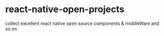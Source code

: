 # react-native-open-projects
collect excellent react native open source components &amp; middleWare and so on
